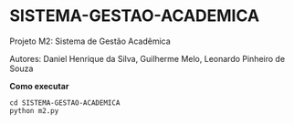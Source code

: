# SISTEMA-GESTAO-ACADEMICA
Projeto M2: Sistema de Gestão Acadêmica

Autores: Daniel Henrique da Silva, Guilherme Melo, Leonardo Pinheiro de Souza

**Como executar**
```
cd SISTEMA-GESTAO-ACADEMICA
python m2.py
```
